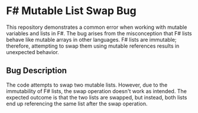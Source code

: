 # F# Mutable List Swap Bug

This repository demonstrates a common error when working with mutable variables and lists in F#.  The bug arises from the misconception that F# lists behave like mutable arrays in other languages.  F# lists are immutable; therefore, attempting to swap them using mutable references results in unexpected behavior.

## Bug Description
The code attempts to swap two mutable lists.  However, due to the immutability of F# lists, the swap operation doesn't work as intended.  The expected outcome is that the two lists are swapped, but instead, both lists end up referencing the same list after the swap operation.